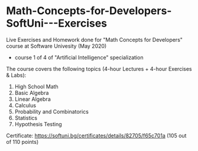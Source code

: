 # Math-Concepts-for-Developers-SoftUni---Exercises
Live Exercises and Homework done for "Math Concepts for Developers" course at Software Univesity (May 2020) 
- course 1 of 4 of "Artificial Intelligence" specialization

The course covers the following topics (4-hour Lectures + 4-hour Exercises & Labs):

1.	High School Math
2.	Basic Algebra
3.	Linear Algebra
4.	Calculus
5.	Probability and Combinatorics
6.	Statistics
7.	Hypothesis Testing

Certificate: https://softuni.bg/certificates/details/82705/f65c701a (105 out of 110 points)
